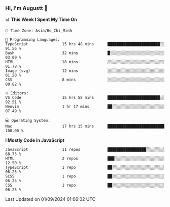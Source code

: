 ### Hi, I'm Augustt 👋

<!--START_SECTION:waka-->
📊 **This Week I Spent My Time On** 

```text
🕑︎ Time Zone: Asia/Ho_Chi_Minh

💬 Programming Languages: 
TypeScript               15 hrs 48 mins      ███████████████████████░░   91.56 % 
Bash                     32 mins             █░░░░░░░░░░░░░░░░░░░░░░░░   03.09 % 
HTML                     18 mins             ░░░░░░░░░░░░░░░░░░░░░░░░░   01.78 % 
Image (svg)              12 mins             ░░░░░░░░░░░░░░░░░░░░░░░░░   01.20 % 
CSS                      8 mins              ░░░░░░░░░░░░░░░░░░░░░░░░░   00.82 % 

🔥 Editors: 
VS Code                  15 hrs 58 mins      ███████████████████████░░   92.51 % 
Neovim                   1 hr 17 mins        ██░░░░░░░░░░░░░░░░░░░░░░░   07.49 % 

💻 Operating System: 
Mac                      17 hrs 15 mins      █████████████████████████   100.00 % 
```

**I Mostly Code in JavaScript** 

```text
JavaScript               11 repos            █████████████████░░░░░░░░   68.75 % 
HTML                     2 repos             ███░░░░░░░░░░░░░░░░░░░░░░   12.50 % 
TypeScript               1 repo              ██░░░░░░░░░░░░░░░░░░░░░░░   06.25 % 
SCSS                     1 repo              ██░░░░░░░░░░░░░░░░░░░░░░░   06.25 % 
CSS                      1 repo              ██░░░░░░░░░░░░░░░░░░░░░░░   06.25 % 
```




 Last Updated on 01/09/2024 01:06:02 UTC
<!--END_SECTION:waka-->

